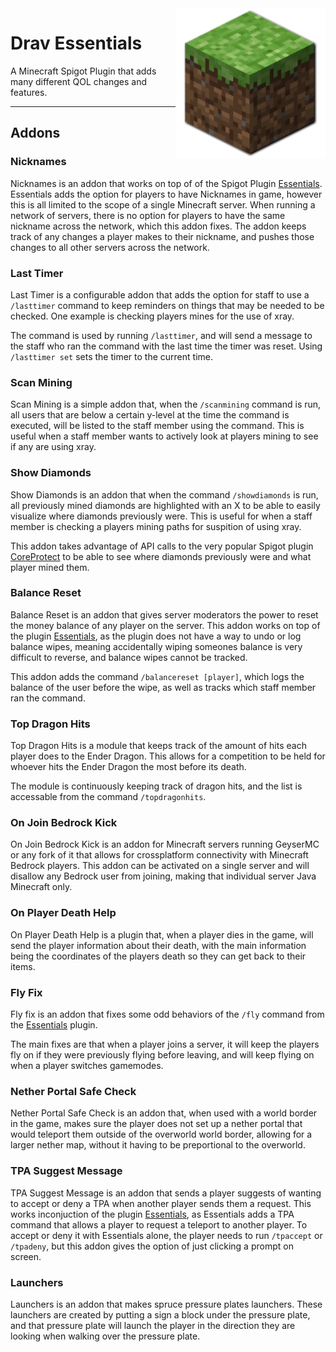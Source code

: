 <img align="right" width="240" src="./img/minecraft.webp">

# Drav Essentials 

A Minecraft Spigot Plugin that adds many different QOL changes and features.

---

## Addons

### Nicknames

Nicknames is an addon that works on top of of the Spigot Plugin [Essentials](https://essentialsx.net). Essentials adds the option for players to have Nicknames in game, however this is all limited to the scope of a single Minecraft server. When running a network of servers, there is no option for players to have the same nickname across the network, which this addon fixes. The addon keeps track of any changes a player makes to their nickname, and pushes those changes to all other servers across the network.

### Last Timer

Last Timer is a configurable addon that adds the option for staff to use a ```/lasttimer``` command to keep reminders on things that may be needed to be checked. One example is checking players mines for the use of xray.

The command is used by running ```/lasttimer```, and will send a message to the staff who ran the command with the last time the timer was reset. Using ```/lasttimer set``` sets the timer to the current time.

### Scan Mining

Scan Mining is a simple addon that, when the ```/scanmining``` command is run, all users that are below a certain y-level at the time the command is executed, will be listed to the staff member using the command. This is useful when a staff member wants to actively look at players mining to see if any are using xray.

### Show Diamonds

Show Diamonds is an addon that when the command ```/showdiamonds``` is run, all previously mined diamonds are highlighted with an X to be able to easily visualize where diamonds previously were. This is useful for when a staff member is checking a players mining paths for suspition of using xray.

This addon takes advantage of API calls to the very popular Spigot plugin [CoreProtect](https://www.coreprotect.net) to be able to see where diamonds previously were and what player mined them.

### Balance Reset

Balance Reset is an addon that gives server moderators the power to reset the money balance of any player on the server. This addon works on top of the plugin [Essentials](https://essentialsx.net), as the plugin does not have a way to undo or log balance wipes, meaning accidentally wiping someones balance is very difficult to reverse, and balance wipes cannot be tracked.

This addon adds the command ```/balancereset [player]```, which logs the balance of the user before the wipe, as well as tracks which staff member ran the command.

### Top Dragon Hits

Top Dragon Hits is a module that keeps track of the amount of hits each player does to the Ender Dragon. This allows for a competition to be held for whoever hits the Ender Dragon the most before its death.

The module is continuously keeping track of dragon hits, and the list is accessable from the command ```/topdragonhits```.

### On Join Bedrock Kick

On Join Bedrock Kick is an addon for Minecraft servers running GeyserMC or any fork of it that allows for crossplatform connectivity with Minecraft Bedrock players. This addon can be activated on a single server and will disallow any Bedrock user from joining, making that individual server Java Minecraft only.

### On Player Death Help

On Player Death Help is a plugin that, when a player dies in the game, will send the player information about their death, with the main information being the coordinates of the players death so they can get back to their items.

### Fly Fix

Fly fix is an addon that fixes some odd behaviors of the ```/fly``` command from the [Essentials](https://essentialsx.net) plugin.

The main fixes are that when a player joins a server, it will keep the players fly on if they were previously flying before leaving, and will keep flying on when a player switches gamemodes.

### Nether Portal Safe Check

Nether Portal Safe Check is an addon that, when used with a world border in the game, makes sure the player does not set up a nether portal that would teleport them outside of the overworld world border, allowing for a larger nether map, without it having to be preportional to the overworld.

### TPA Suggest Message

TPA Suggest Message is an addon that sends a player suggests of wanting to accept or deny a TPA when another player sends them a request. This works inconjuction of the plugin [Essentials](https://essentialsx.net), as Essentials adds a TPA command that allows a player to request a teleport to another player. To accept or deny it with Essentials alone, the player needs to run ```/tpaccept``` or ```/tpadeny```, but this addon gives the option of just clicking a prompt on screen.

### Launchers

Launchers is an addon that makes spruce pressure plates launchers. These launchers are created by putting a sign a block under the pressure plate, and that pressure plate will launch the player in the direction they are looking when walking over the pressure plate.

